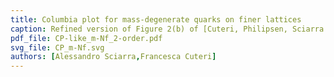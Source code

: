```yaml
---
title: Columbia plot for mass-degenerate quarks on finer lattices
caption: Refined version of Figure 2(b) of [Cuteri, Philipsen, Sciarra (2017)](https://arxiv.org/pdf/1711.05658.pdf).
pdf_file: CP-like_m-Nf_2-order.pdf
svg_file: CP_m-Nf.svg
authors: [Alessandro Sciarra,Francesca Cuteri]
---
```


